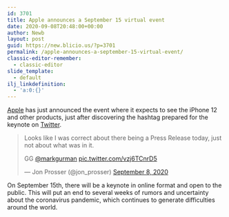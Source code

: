 ```yaml
---
id: 3701
title: Apple announces a September 15 virtual event
date: 2020-09-08T20:48:00+00:00
author: Newb
layout: post
guid: https://new.blicio.us/?p=3701
permalink: /apple-announces-a-september-15-virtual-event/
classic-editor-remember:
  - classic-editor
slide_template:
  - default
ilj_linkdefinition:
  - 'a:0:{}'
---
```

[Apple](https://new.blicio.us/the-humble-beginnings-of-apple/) has just announced the event where it expects to see the iPhone 12 and other products, just after discovering the hashtag prepared for the keynote on [Twitter](https://new.blicio.us/how-to-promote-your-startup-using-twitter/). 

<blockquote class="twitter-tweet">
  <p lang="en" dir="ltr">
    Looks like I was correct about there being a Press Release today, just not about what was in it.
  </p>
  
  <p>
    GG <a href="https://twitter.com/markgurman?ref_src=twsrc%5Etfw">@markgurman</a> <a href="https://t.co/vzj6TCnrD5">pic.twitter.com/vzj6TCnrD5</a>
  </p>
  
  <p>
    &mdash; Jon Prosser (@jon_prosser) <a href="https://twitter.com/jon_prosser/status/1303350520548073479?ref_src=twsrc%5Etfw">September 8, 2020</a>
  </p>
</blockquote>



On September 15th, there will be a keynote in online format and open to the public. This will put an end to several weeks of rumors and uncertainty about the coronavirus pandemic, which continues to generate difficulties around the world.